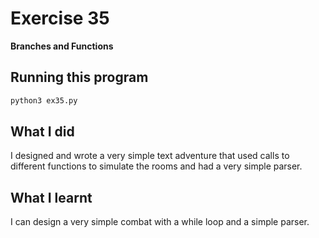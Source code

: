 # Exercise 35

**Branches and Functions**

## Running this program

```sh
python3 ex35.py
```

## What I did

I designed and wrote a very simple text adventure that used calls to different functions to simulate the rooms and had a very simple parser.

## What I learnt

I can design a very simple combat with a while loop and a simple parser.
